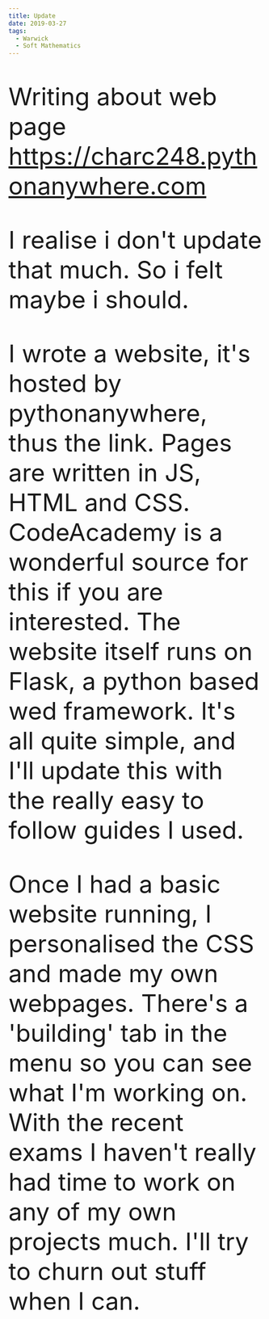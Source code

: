 ```yaml
---
title: Update
date: 2019-03-27
tags:
  - Warwick
  - Soft Mathematics
---
```

Writing about web page https://charc248.pythonanywhere.com

I realise i don't update that much. So i felt maybe i should.


I wrote a website, it's hosted by pythonanywhere, thus the link. Pages are written in JS, HTML and CSS. CodeAcademy is a wonderful source for this if you are interested. The website itself runs on Flask, a python based wed framework. It's all quite simple, and I'll update this with the really easy to follow guides I used.

Once I had a basic website running, I personalised the CSS and made my own webpages. There's a 'building' tab in the menu so you can see what I'm working on. With the recent exams I haven't really had time to work on any of my own projects much. I'll try to churn out stuff when I can.

<style>
header {
  padding: 2rem;
}
img {
  display: block;
  margin-left: auto;
  margin-right: auto;
}
p {
  font-size: 3rem
}
</style>
